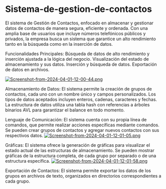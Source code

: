 # Sistema-de-gestion-de-contactos

El sistema de Gestión de Contactos, enfocado en almacenar y gestionar datos de contactos de manera segura, eficiente y ordenada. Con una amplia base de usuarios que incluye números telefónicos públicos y privados, la empresa busca un sistema que garantice un alto rendimiento tanto en la búsqueda como en la inserción de datos.

Funcionalidades Principales:
Búsqueda de datos de alto rendimiento y inserción ajustada a la lógica del negocio.
Visualización del estado de almacenamiento y sus datos.
Inserción y búsqueda de datos.
Exportación de datos en archivos.

[![Screenshot-from-2024-04-01-12-00-44.png](https://i.postimg.cc/R06XptSq/Screenshot-from-2024-04-01-12-00-44.png)](https://postimg.cc/zLNCVVR1)

Almacenamiento de Datos:
El sistema permite la creación de grupos de contactos, cada uno con un nombre único y campos personalizados. Los tipos de datos aceptados incluyen enteros, cadenas, caracteres y fechas. La estructura de datos utiliza una tabla hash con referencias a árboles binarios AVL para garantizar el balance en todo momento.

Lenguaje de Comunicación:
El sistema cuenta con su propia línea de comandos, que permite realizar acciones específicas mediante comandos. Se pueden crear grupos de contactos y agregar nuevos contactos con sus respectivos datos.
[![Screenshot-from-2024-04-01-12-01-05.png](https://i.postimg.cc/kXJw3zJ0/Screenshot-from-2024-04-01-12-01-05.png)](https://postimg.cc/DmN11Cb6)

Gráficas:
El sistema ofrece la generación de gráficas para visualizar el estado actual de las estructuras de almacenamiento. Se pueden mostrar gráficas de la estructura completa, de cada grupo por separado o de una estructura específica.
[![Screenshot-from-2024-04-01-12-01-58.png](https://i.postimg.cc/QxfmXmVH/Screenshot-from-2024-04-01-12-01-58.png)](https://postimg.cc/ppnzCDfH)

Exportación de Contactos:
El sistema permite exportar los datos de los grupos en archivos de texto, organizados en directorios correspondientes a cada grupo.
